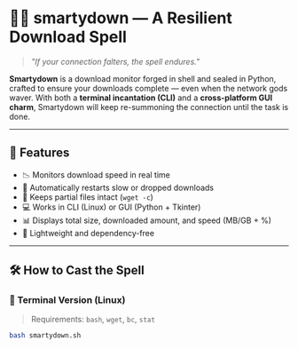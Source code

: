 # 🧙‍♂️ smartydown — A Resilient Download Spell

> *"If your connection falters, the spell endures."*

**Smartydown** is a download monitor forged in shell and sealed in Python, crafted to ensure your downloads complete — even when the network gods waver. With both a **terminal incantation (CLI)** and a **cross-platform GUI charm**, Smartydown will keep re-summoning the connection until the task is done.

---

## 🔮 Features

- 📉 Monitors download speed in real time
- 🧾 Automatically restarts slow or dropped downloads
- 💾 Keeps partial files intact (`wget -c`)
- 💻 Works in CLI (Linux) or GUI (Python + Tkinter)
- 📊 Displays total size, downloaded amount, and speed (MB/GB + %)
- 🧙 Lightweight and dependency-free

---

## 🛠️ How to Cast the Spell

### 📜 Terminal Version (Linux)

> Requirements: `bash`, `wget`, `bc`, `stat`

```bash
bash smartydown.sh
